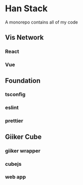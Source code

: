 # Han Stack

A monorepo contains all of my code

## Vis Network

### React

### Vue

## Foundation

### tsconfig

### eslint

### prettier

## Giiker Cube

### giiker wrapper

### cubejs

### web app